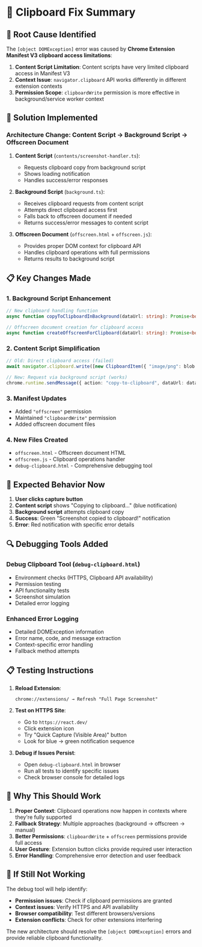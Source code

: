 # 🔧 Clipboard Fix Summary

## 🎯 **Root Cause Identified**

The `[object DOMException]` error was caused by **Chrome Extension Manifest V3 clipboard access limitations**:

1. **Content Script Limitation**: Content scripts have very limited clipboard access in Manifest V3
2. **Context Issue**: `navigator.clipboard` API works differently in different extension contexts
3. **Permission Scope**: `clipboardWrite` permission is more effective in background/service worker context

## 🔧 **Solution Implemented**

### **Architecture Change**: Content Script → Background Script → Offscreen Document

1. **Content Script** (`contents/screenshot-handler.ts`):
   - Requests clipboard copy from background script
   - Shows loading notification
   - Handles success/error responses

2. **Background Script** (`background.ts`):
   - Receives clipboard requests from content script
   - Attempts direct clipboard access first
   - Falls back to offscreen document if needed
   - Returns success/error messages to content script

3. **Offscreen Document** (`offscreen.html` + `offscreen.js`):
   - Provides proper DOM context for clipboard API
   - Handles clipboard operations with full permissions
   - Returns results to background script

## 📋 **Key Changes Made**

### 1. **Background Script Enhancement**
```typescript
// New clipboard handling function
async function copyToClipboardInBackground(dataUrl: string): Promise<boolean>

// Offscreen document creation for clipboard access
async function createOffscreenForClipboard(dataUrl: string): Promise<boolean>
```

### 2. **Content Script Simplification**
```typescript
// Old: Direct clipboard access (failed)
await navigator.clipboard.write([new ClipboardItem({ "image/png": blob })])

// New: Request via background script (works)
chrome.runtime.sendMessage({ action: "copy-to-clipboard", dataUrl: dataUrl })
```

### 3. **Manifest Updates**
- Added `"offscreen"` permission
- Maintained `"clipboardWrite"` permission
- Added offscreen document files

### 4. **New Files Created**
- `offscreen.html` - Offscreen document HTML
- `offscreen.js` - Clipboard operations handler
- `debug-clipboard.html` - Comprehensive debugging tool

## 🎯 **Expected Behavior Now**

1. **User clicks capture button**
2. **Content script** shows "Copying to clipboard..." (blue notification)
3. **Background script** attempts clipboard copy
4. **Success**: Green "Screenshot copied to clipboard!" notification
5. **Error**: Red notification with specific error details

## 🔍 **Debugging Tools Added**

### **Debug Clipboard Tool** (`debug-clipboard.html`)
- Environment checks (HTTPS, Clipboard API availability)
- Permission testing
- API functionality tests
- Screenshot simulation
- Detailed error logging

### **Enhanced Error Logging**
- Detailed DOMException information
- Error name, code, and message extraction
- Context-specific error handling
- Fallback method attempts

## 📋 **Testing Instructions**

1. **Reload Extension**:
   ```
   chrome://extensions/ → Refresh "Full Page Screenshot"
   ```

2. **Test on HTTPS Site**:
   - Go to `https://react.dev/`
   - Click extension icon
   - Try "Quick Capture (Visible Area)" button
   - Look for blue → green notification sequence

3. **Debug if Issues Persist**:
   - Open `debug-clipboard.html` in browser
   - Run all tests to identify specific issues
   - Check browser console for detailed logs

## 🎯 **Why This Should Work**

1. **Proper Context**: Clipboard operations now happen in contexts where they're fully supported
2. **Fallback Strategy**: Multiple approaches (background → offscreen → manual)
3. **Better Permissions**: `clipboardWrite` + `offscreen` permissions provide full access
4. **User Gesture**: Extension button clicks provide required user interaction
5. **Error Handling**: Comprehensive error detection and user feedback

## 🔧 **If Still Not Working**

The debug tool will help identify:
- **Permission issues**: Check if clipboard permissions are granted
- **Context issues**: Verify HTTPS and API availability
- **Browser compatibility**: Test different browsers/versions
- **Extension conflicts**: Check for other extensions interfering

The new architecture should resolve the `[object DOMException]` errors and provide reliable clipboard functionality.
